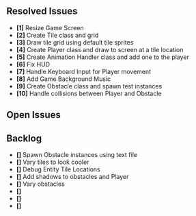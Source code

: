 ## Resolved Issues ##

- **[1]** Resize Game Screen
- **[2]** Create Tile class and grid
- **[3]** Draw tile grid using default tile sprites
- **[4]** Create Player class and draw to screen at a tile location
- **[5]** Create Animation Handler class and add one to the player
- **[6]** Fix HUD
- **[7]** Handle Keyboard Input for Player movement
- **[8]** Add Game Background Music
- **[9]** Create Obstacle class and spawn test instances
- **[10]** Handle collisions between Player and Obstacle

## Open Issues ##


## Backlog ##

- **[]** Spawn Obstacle instances using text file
- **[]** Vary tiles to look cooler
- **[]** Debug Entity Tile Locations
- **[]** Add shadows to obstacles and Player
- **[]** Vary obstacles
- **[]** 
- **[]** 
- **[]** 
